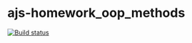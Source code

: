 # ajs-homework_oop_methods
[![Build status](https://ci.appveyor.com/api/projects/status/nj4143eewwwkw36s?svg=true)](https://ci.appveyor.com/project/a-naraikin/ajs-homework-oop-methods)